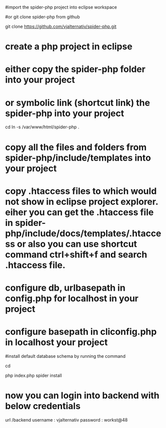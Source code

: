 #import the spider-php project into eclipse workspace

#or git clone spider-php from github

git clone https://github.com/vjalternativ/spider-php.git
 
 

# create a php project in eclipse 

# either copy the spider-php folder into your project 

# or symbolic link (shortcut link) the spider-php into your project

cd <your-project-folder>
ln -s /var/www/html/spider-php .

# copy all the files and folders from spider-php/include/templates into your project


# copy .htaccess files to which would not show in eclipse project explorer. eiher you can get the .htaccess file in spider-php/include/docs/templates/.htaccess or also you can use shortcut command ctrl+shift+f and search .htaccess file.

# configure db, urlbasepath in config.php for localhost in your project

# configure basepath in cliconfig.php in localhost your project


#install default database schema by running the command

cd <yourprojectpath>

php index.php spider install


# now you can login into backend with below credentials

url <baseurl>/backend
username : vjalternativ
password : workst@48







